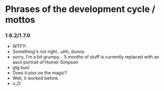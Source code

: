 # Phrases of the development cycle / mottos

### 1.6.2/1.7.0

  - WTF?\!
  - Something's not right...uhh, dunno.
  - sorry, I'm a bit grumpy... 5 months of stuff is currently replaced
    with an ascii portrait of Homer Simpson
  - gtg bus\!
  - Does it piss on the magic?
  - Well, it worked before.
  - o\_O
